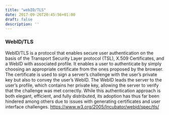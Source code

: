 ```yaml
---
title: "webID/TLS"
date: 2017-09-26T20:45:56+01:00
draft: false
description: ''
---
```


### WebID/TLS

WebID/TLS is a protocol that enables secure user authentication on the basis of the  Transport Security Layer protocol (TSL), X.509 Certificates, and a WebID with associated profile. It enables a user to authenticate by simply choosing an appropriate certificate from the ones proposed by the browser. The certificate is used to sign a server’s challenge with the user’s private key but also to convey the user’s WebID. The WebID leads the server to the user’s profile, which contains her private key, allowing the server to verify that the challenge was met correctly. While this authentication approach is both elegant, efficient, and fully distributed, its adoption has thus far been hindered among others due to issues with generating certificates and user interface challenges. https://www.w3.org/2005/Incubator/webid/spec/tls/

